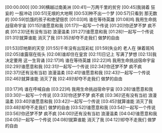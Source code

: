 [00:00.000]
[00:39]横越过南美洲
[00:41]一万两千里的贫穷
[00:45]我骑着 狂妄的 一股冲动
[00:51]无垠的大地啊
[00:53]种不出一个梦
[00:57]只看到 那无数的
[00:59]饥饿的孩子和绝望佃农
[01:03]呜 谁在等待英雄
[01:08]呜 我用生命挑战宿命宇宙
[01:15]!谁愿意和我
[01:17]!一起写一个传说
[01:20]!你还梦不梦 疯不疯
[01:23]!还有没有当初 浪漫温柔
[01:27]!谁愿意和我
[01:28]!一起写一个传说
[01:31]!就算谁能 消灭了我
[01:35]!却夺不走我们 做梦的自由

[01:53]印地斯的天空
[01:55]千年没有出现彩虹
[01:59]失业的 老人在 弹着斑鸠
[02:05]谁露宿在街头
[02:08]谁却住在皇宫
[02:11]日记上 写满了梦想
[02:13]我决定要用 这一生背诵
[02:17]呜 谁在等待英雄
[02:22]呜 我用生命挑战宿命宇宙
[02:29]!谁愿意和我
[02:31]!一起写一个传说
[02:34]!你还梦不梦 疯不疯
[02:37]!还有没有当初 浪漫温柔
[02:41]!谁愿意和我
[02:43]!一起写一个传说
[02:46]!就算谁能 消灭了我
[02:49]!却夺不走我们 做梦的自由

[03:17]呜 谁在呼喊自由
[03:22]呜 我用生命挑战宿命宇宙
[03:28]!谁愿意和我
[03:30]!一起写一个传说
[03:33]!你还梦不梦 疯不疯
[03:36]!还有没有当初 浪漫温柔
[03:40]!谁愿意和我
[03:42]!一起写一个传说
[03:45]!就算谁能 消灭了我
[03:48]!却夺不走我们 做梦的自由
[03:52]!谁愿意和我
[03:54]!一起写一个传说
[03:56]!你还梦不梦 疯不疯
[04:00]!还有没有当初 浪漫温柔
[04:04]!谁愿意和我
[04:05]!一起写一个传说
[04:08]!就算谁能 消灭了我
[04:12]!却夺不走我们 做梦的自由